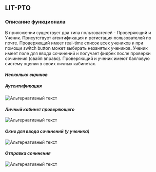 ## LIT-PTO

### Описание функционала
В приложении существует два типа пользователей - Проверяющий и Ученик. Присутствует атентификация и регистация
пользователей по почте. Проверяющий имеет real-time список всех учеников и при помощи switch button 
может выбирать незанятых учеников. Ученик имеет поле для ввода сочинений и получает фидбек после проверки сочинения (свайп вправо). 
Проверяющий и ученик имеют балловую систему оценки в своих личных кабинетах.


#### *Несколько скринов*  

##### *Аутентификация*  
![Альтернативный текст](https://i.ibb.co/P9KFXsQ/LWfkaftm3mc.jpg)
#### *Личный кабинет проверяющего*  
![Альтернативный текст](https://i.ibb.co/D7pJNhY/Screenshot-2019-05-20-18-28-57-555-com-example-dneprovdanila-litpro-project.png)

#### *Окно для ввода сочинений (у ученика)*  
![Альтернативный текст](https://i.ibb.co/DY7sMQW/Screenshot-2019-05-20-18-30-39-071-com-example-dneprovdanila-litpro-project.png)

#### *Отправка сочинения*  
![Альтернативный текст](https://i.ibb.co/9N7M2Lm/Screenshot-2019-05-20-18-30-29-489-com-example-dneprovdanila-litpro-project.png)
